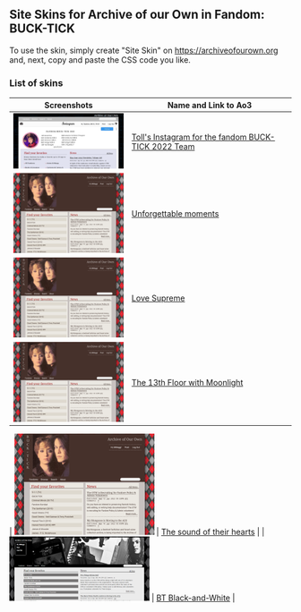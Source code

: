 ## Site Skins for Archive of our Own in Fandom: BUCK-TICK
To use the skin, simply create "Site Skin" on https://archiveofourown.org and, next, copy and paste the CSS code you like.

### List of skins
| Screenshots | Name and Link to Ao3 |
| --- | --- |
| ![Toll's Instagram](https://github.com/Ao3SiteSkins/BT-skins/blob/main/Screenshots/TollInstagram.png "Toll's Instagram") | <a href="https://archiveofourown.org/works/40486068">Toll's Instagram for the fandom BUCK-TICK 2022 Team</a> |
| ![Unforgettable moments](https://github.com/Ao3SiteSkins/BT-skins/blob/main/Screenshots/Thesoundoftheirhearts.png "Unforgettable moments") | <a href="https://archiveofourown.org/works/49105678">Unforgettable moments</a> |
| ![Love Supreme](https://github.com/Ao3SiteSkins/BT-skins/blob/main/Screenshots/Thesoundoftheirhearts.png "Love Supreme") | <a href="https://archiveofourown.org/works/49105627">Love Supreme</a> |
| ![The 13th Floor with Moonlight](https://github.com/Ao3SiteSkins/BT-skins/blob/main/Screenshots/Thesoundoftheirhearts.png "The 13th Floor with Moonlight") | <a href="https://archiveofourown.org/works/44920873">The 13th Floor with Moonlight</a> |


| ![The sound of their hearts](https://github.com/Ao3SiteSkins/BT-skins/blob/main/Screenshots/Thesoundoftheirhearts.png "The sound of their hearts") | <a href="https://archiveofourown.org/works/35143351">The sound of their hearts</a> |
| ![BT Black-and-White](https://github.com/Ao3SiteSkins/BT-skins/blob/main/Screenshots/BTBlack-and-White.png "BT Black-and-White") | <a href="https://archiveofourown.org/works/33749752">BT Black-and-White</a> |


